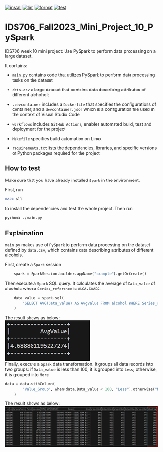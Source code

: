 [![install](https://github.com/nogibjj/IDS706_Fall2023_Mini_Project_10_PySpark/actions/workflows/install.yml/badge.svg)](https://github.com/nogibjj/IDS706_Fall2023_Mini_Project_10_PySpark/actions/workflows/install.yml)
[![lint](https://github.com/nogibjj/IDS706_Fall2023_Mini_Project_10_PySpark/actions/workflows/lint.yml/badge.svg)](https://github.com/nogibjj/IDS706_Fall2023_Mini_Project_10_PySpark/actions/workflows/lint.yml)
[![format](https://github.com/nogibjj/IDS706_Fall2023_Mini_Project_10_PySpark/actions/workflows/format.yml/badge.svg)](https://github.com/nogibjj/IDS706_Fall2023_Mini_Project_10_PySpark/actions/workflows/format.yml)
[![test](https://github.com/nogibjj/IDS706_Fall2023_Mini_Project_10_PySpark/actions/workflows/test.yml/badge.svg)](https://github.com/nogibjj/IDS706_Fall2023_Mini_Project_10_PySpark/actions/workflows/test.yml)
# IDS706_Fall2023_Mini_Project_10_PySpark

IDS706 week 10 mini project: Use PySpark to perform data processing on a large dataset.

It contains:

- ``main.py`` contains code that utilizes PySpark to perform data processing tasks on the dataset

- ``data.csv`` a large dataset that contains data describing attributes of different alchohols

- ``.devcontainer`` includes a `Dockerfile` that specifies the configurations of container, and a `devcontainer.json` which is a configuration file used in the context of Visual Studio Code

- ``workflows`` includes `GitHub Actions`, enables automated build, test and deployment for the project

- ``Makefile`` specifies build automation on Linux

- ``requirements.txt`` lists the dependencies, libraries, and specific versions of Python packages required for the project


## How to test

Make sure that you have already installed ``Spark`` in the environment.

First, run 
```bash
make all
```
to install the dependencies and test the whole project. Then run
```bash
python3 ./main.py
```

## Explaination

``main.py`` makes use of ``PySpark`` to perform data processing on the dataset defined by ``data.csv``, which contains data describing attributes of different alcohols.

First, create a ``Spark`` session
```Python
    spark = SparkSession.builder.appName("example").getOrCreate()
```
Then execute a ``Spark`` SQL query. It calculates the average of ``Data_value`` of alcohols whose ``Series_reference`` is ``ALCA.SAABS``.
```Python
    data_value = spark.sql(
        "SELECT AVG(Data_value) AS AvgValue FROM alcohol WHERE Series_reference = 'ALCA.SAABS'"
    )
```
The result shows as below: <br>
![](demo_img/demo_avg.png)
<br>
Finally, execute a ``Spark`` data transformation. It groups all data records into two groups: if ``Data_value`` is less than 100, it is grouped into ``Less``; otherwise, it is grouped into ``More``.
```Python
data = data.withColumn(
        "Value_Group", when(data.Data_value < 100, "Less").otherwise("More")
    )
```
The result shows as below:<br>
![](demo_img/demo_group.png)
